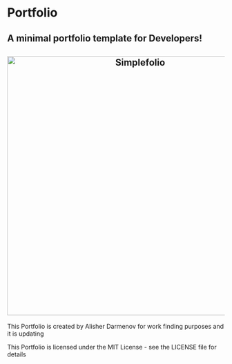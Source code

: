 # Portfolio
## A minimal portfolio template for Developers!

<h2 align="center">
  <img src="https://github.com/cobiwave/gatsby-simplefolio/blob/master/examples/example.gif" alt="Simplefolio" width="600px" />
  <br>
</h2>
This Portfolio is created by Alisher Darmenov for work finding purposes and it is updating 

This Portfolio is licensed under the MIT License - see the LICENSE file for details
